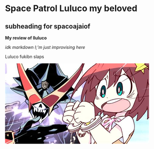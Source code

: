 # Space Patrol Luluco my beloved
## subheading for spacoajaiof

**My review of lluluco**

*idk markdown I;'m just improvising here*

Luluco fukibn slaps

![luuco image](luluco.jpg)